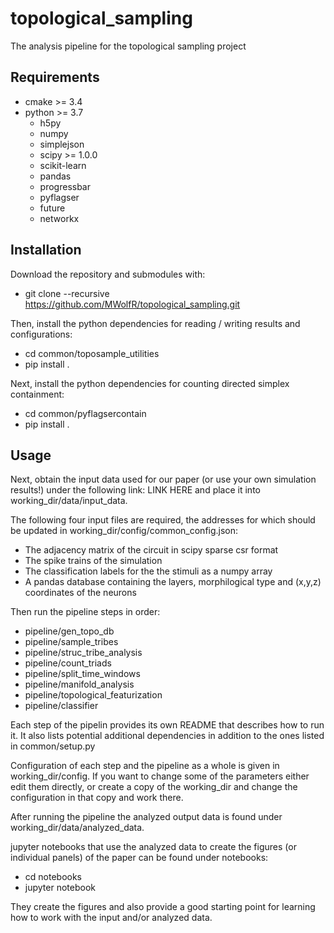 # topological_sampling
The analysis pipeline for the topological sampling project

## Requirements
- cmake >= 3.4
- python >= 3.7
  - h5py
  - numpy
  - simplejson
  - scipy >= 1.0.0
  - scikit-learn
  - pandas
  - progressbar
  - pyflagser
  - future
  - networkx
  
## Installation

Download the repository and submodules with:
- git clone --recursive https://github.com/MWolfR/topological_sampling.git

Then, install the python dependencies for reading / writing results and configurations:
- cd common/toposample_utilities
- pip install .

Next, install the python dependencies for counting directed simplex containment:
- cd common/pyflagsercontain
- pip install .

## Usage

Next, obtain the input data used for our paper (or use your own simulation results!) under the following link: LINK HERE and place it into working_dir/data/input_data.

The following four input files are required, the addresses for which should be updated in working_dir/config/common_config.json:
- The adjacency matrix of the circuit in scipy sparse csr format
- The spike trains of the simulation
- The classification labels for the the stimuli as a numpy array
- A pandas database containing the layers, morphilogical type and (x,y,z) coordinates of the neurons

Then run the pipeline steps in order:
- pipeline/gen_topo_db
- pipeline/sample_tribes
- pipeline/struc_tribe_analysis
- pipeline/count_triads
- pipeline/split_time_windows
- pipeline/manifold_analysis
- pipeline/topological_featurization
- pipeline/classifier

Each step of the pipelin provides its own README that describes how to run it. It also lists potential additional dependencies in addition to the ones listed in common/setup.py

Configuration of each step and the pipeline as a whole is given in working_dir/config. If you want to change some of the parameters either edit them directly, or create a copy of the working_dir and change the configuration in that copy and work there.

After running the pipeline the analyzed output data is found under working_dir/data/analyzed_data.

jupyter notebooks that use the analyzed data to create the figures (or individual panels) of the paper can be found under notebooks:
- cd notebooks
- jupyter notebook

They create the figures and also provide a good starting point for learning how to work with the input and/or analyzed data.

